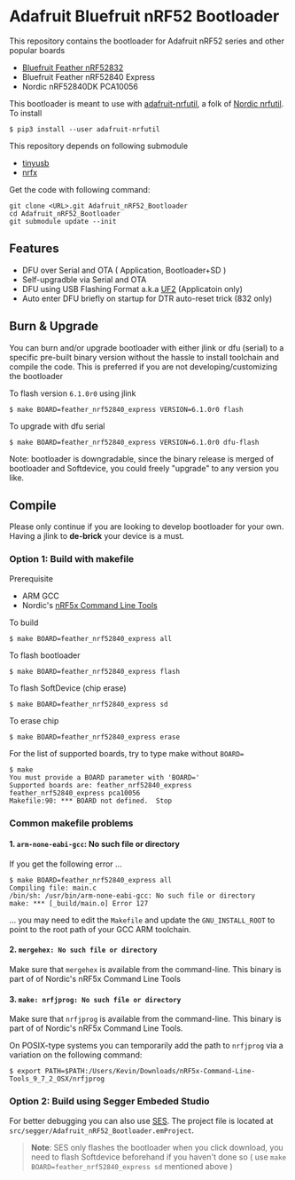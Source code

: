 # Adafruit Bluefruit nRF52 Bootloader

This repository contains the bootloader for Adafruit nRF52 series and other popular boards

- [Bluefruit Feather nRF52832](https://www.adafruit.com/product/3406)
- Bluefruit Feather nRF52840 Express
- Nordic nRF52840DK PCA10056

This bootloader is meant to use with [adafruit-nrfutil](https://github.com/adafruit/Adafruit_nRF52_nrfutil), a folk of [Nordic nrfutil](https://github.com/NordicSemiconductor/pc-nrfutil). To install

	$ pip3 install --user adafruit-nrfutil

This repository depends on following submodule

- [tinyusb](https://github.com/hathach/tinyusb/tree/develop)
- [nrfx](https://github.com/NordicSemiconductor/nrfx)

Get the code with following command:

	git clone <URL>.git Adafruit_nRF52_Bootloader
    cd Adafruit_nRF52_Bootloader
    git submodule update --init

## Features

- DFU over Serial and OTA ( Application, Bootloader+SD )
- Self-upgradble via Serial and OTA
- DFU using USB Flashing Format a.k.a [UF2](https://github.com/Microsoft/uf2) (Applicatoin only)
- Auto enter DFU briefly on startup for DTR auto-reset trick (832 only)

## Burn & Upgrade

You can burn and/or upgrade bootloader with either jlink or dfu (serial) to a specific pre-built binary version without the hassle to install toolchain and compile the code. This is preferred if you are not developing/customizing the bootloader

To flash version `6.1.0r0` using jlink

	$ make BOARD=feather_nrf52840_express VERSION=6.1.0r0 flash

To upgrade with dfu serial

	$ make BOARD=feather_nrf52840_express VERSION=6.1.0r0 dfu-flash

Note: bootloader is downgradable, since the binary release is merged of bootloader and Softdevice, you could freely "upgrade" to any version you like.

## Compile

Please only continue if you are looking to develop bootloader for your own. Having a jlink to **de-brick** your device is a must.

### Option 1: Build with makefile

Prerequisite

- ARM GCC
- Nordic's [nRF5x Command Line Tools](http://infocenter.nordicsemi.com/index.jsp?topic=%2Fcom.nordic.infocenter.tools%2Fdita%2Ftools%2Fnrf5x_command_line_tools%2Fnrf5x_installation.html)

To build

	$ make BOARD=feather_nrf52840_express all

To flash bootloader

	$ make BOARD=feather_nrf52840_express flash

To flash SoftDevice (chip erase)

	$ make BOARD=feather_nrf52840_express sd

To erase chip

	$ make BOARD=feather_nrf52840_express erase

For the list of supported boards, try to type make without `BOARD=`

	$ make
	You must provide a BOARD parameter with 'BOARD='
	Supported boards are: feather_nrf52840_express feather_nrf52840_express pca10056
	Makefile:90: *** BOARD not defined.  Stop

### Common makefile problems

#### 1. `arm-none-eabi-gcc`: No such file or directory

If you get the following error ...

    $ make BOARD=feather_nrf52840_express all
    Compiling file: main.c
    /bin/sh: /usr/bin/arm-none-eabi-gcc: No such file or directory
    make: *** [_build/main.o] Error 127

... you may need to edit the `Makefile` and update the `GNU_INSTALL_ROOT` to point to the root path of your GCC ARM toolchain.

#### 2. `mergehex: No such file or directory`

Make sure that `mergehex` is available from the command-line. This binary is
part of of Nordic's nRF5x Command Line Tools

#### 3. `make: nrfjprog: No such file or directory`

Make sure that `nrfjprog` is available from the command-line. This binary is
part of of Nordic's nRF5x Command Line Tools.

On POSIX-type systems you can temporarily add the path to `nrfjprog` via a
variation on the following command:

```
$ export PATH=$PATH:/Users/Kevin/Downloads/nRF5x-Command-Line-Tools_9_7_2_OSX/nrfjprog
```

### Option 2: Build using Segger Embeded Studio

For better debugging you can also use [SES](https://www.segger.com/products/development-tools/embedded-studio/).
The project file is located at `src/segger/Adafruit_nRF52_Bootloader.emProject`.

> **Note**: SES only flashes the bootloader when you click download, you need to
flash Softdevice beforehand if you haven't done so ( use `make BOARD=feather_nrf52840_express sd`
mentioned above )
